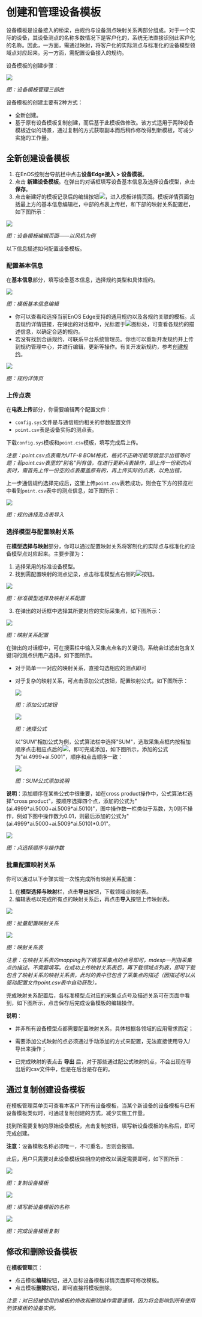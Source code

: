 # 创建和管理设备模板

设备模板是设备接入的桥梁，由规约与设备测点映射关系两部分组成。对于一个实际的设备，其设备测点的名称多数情况下是客户化的，系统无法直接识别此客户化的名称。因此，一方面，需通过映射，将客户化的实际测点与标准化的设备模型领域点对应起来。另一方面，需配置设备接入的规约。

设备模板的创建步骤：

![](media/image035.png)

*图：设备模板管理三部曲*

设备模板的创建主要有2种方式：
- 全新创建。
- 基于原有设备模板复制创建，而后基于此模板做修改。该方式适用于两种设备模板近似的场景，通过复制的方式获取副本而后稍作修改得到新模板，可减少实施的工作量。

## 全新创建设备模板

1. 在EnOS控制台导航栏中点击**设备Edge接入 > 设备模板**。
2. 点击 **新建设备模板**。在弹出的对话框填写设备基本信息及选择设备模型，点击 **保存**。
3. 点击新建好的模板记录后的编辑按钮![](media/image037.png)，进入模板详情页面。模板详情页面包括最上方的基本信息编辑栏，中部的点表上传栏，和下部的映射关系配置栏，如下图所示：

  ![](media/image039.png)

  *图：设备模板编辑页面——以风机为例*

以下信息描述如何配置设备模板。

### 配置基本信息

在**基本信息**部分，填写设备基本信息，选择规约类型和具体规约。

![](media/image040.png)

*图：模板基本信息编辑*

- 你可以查看和选择当前EnOS Edge支持的通用规约以及各规约关联的模板。点击规约详情链接，在弹出的对话框中，光标置于![](media/image041.png)图标处，可查看各规约的描述信息，以确定合适的规约。
- 若没有找到合适规约，可联系平台系统管理员。你也可以重新开发规约并上传到规约管理中心，并进行编辑，更新等操作。有关开发新规约，参考[创建规约](creating_protocol)。

![](media/image042.png)

*图：规约详情页*

### 上传点表

在**电表上传**部分，你需要编辑两个配置文件：
- `config.sys`文件是与通信规约相关的参数配置文件
- `point.csv`表是设备实际的测点表。

下载`config.sys`模板和`point.csv`模板，填写完成后上传。

*注意：point.csv点表需为UTF-8 BOM格式，格式不正确可能导致显示出错等问题；若point.csv表里的"别名"列有值，在进行更新点表操作，即上传一份新的点表时，需首先上传一份空的点表覆盖原有的，再上传实际的点表，以免出错。*

上一步通信规约选择完成后，这里上传`point.csv`表若成功，则会在下方的预览栏中看到`point.csv`表中的测点信息，如下图所示：

![](media/image043.png)

*图：规约选择及点表导入*


### 选择模型与配置映射关系

在**模型选择与映射**部分，你可以通过配置映射关系将客制化的实际点与标准化的设备模型点对应起来。主要步骤为：
1. 选择采用的标准设备模型。
2. 找到需配置映射的测点记录，点击标准模型点右侧的![](media/image045.png)按钮。

  ![](media/image044.png)

  *图：标准模型选择及映射关系配置*

3. 在弹出的对话框中选择其所要对应的实际采集点，如下图所示：

  ![](media/image046.png)

  *图：映射关系配置*

  在弹出的对话框中，可在搜索栏中输入采集点点名的关键词，系统会过滤出包含关键词的测点供用户选择，如下图所示。

  - 对于简单一一对应的映射关系，直接勾选相应的测点即可
  - 对于复杂的映射关系，可点击添加公式按钮，配置映射公式，如下图所示：

    ![](media/image047.png)

    *图：添加公式按钮*

    ![](media/image048.png)

    *图：选择公式*

    以"SUM"相加公式为例，公式算法栏中选择"SUM"，选取采集点框内按相加顺序点击相应点后的![](media/image049.png)，即可完成添加，如下图所示，添加的公式为"ai.4999+ai.5001"，顺序和点击顺序一致：

    ![](media/image050.png)

    *图：SUM公式添加说明*

  **说明**：添加顺序在某些公式中很重要，如在cross
  product操作中，公式算法栏选择"cross
  product"，按顺序选择四个点，添加的公式为"(ai.4999\*ai.5000+ai.5009\*ai.5010)"，图中操作数一栏类似于系数，为0则不操作，例如下图中操作数为0.01，则最后添加的公式为"(ai.4999\*ai.5000+ai.5009\*ai.5010)\*0.01"。

  ![](media/image051.png)

  *图：点选择顺序与操作数*

### 批量配置映射关系

你可以通过以下步骤实现一次性完成所有映射关系配置：

1. 在**模型选择与映射**栏，点击**导出**按钮，下载领域点映射表。
2. 编辑表格以完成所有点的映射关系后，再点击**导入**按钮上传映射表。

  ![](media/image052.png)

  *图：批量配置映射关系*

  ![](media/image053.png)

  *图：映射关系表*

  *注意：在映射关系表的mapping列下填写采集点的点号即可，mdesp一列指采集点的描述，不需要填写。在成功上传映射关系表后，再下载领域点列表，即可下载包含了映射关系的映射关系表，此时的表中已包含了采集点的描述（因描述可以从驱动配置文件point.csv表中自动获取）。*

  完成映射关系配置后，各标准模型点对应的采集点点号及描述关系可在页面中看到，如下图所示，点击保存后完成设备模板的编辑操作。

  **说明**：

  - 并非所有设备模型点都需要配置映射关系，具体根据各领域的应用需求而定；

  - 需要添加公式映射的点必须通过手动添加的方式来配置，无法直接使用导入/导出来操作；

  - 已完成映射的表点击 **导出** 后，对于那些通过配公式映射的点，不会出现在导出后的csv文件中，但是在后台是存在的。

## 通过复制创建设备模板

在模板管理菜单页可查看本客户下所有设备模板，当某个新设备的设备模板与已有设备模板类似时，可通过复制创建的方式，减少实施工作量。

找到所需要复制的原始设备模板，点击复制按钮，填写新设备模板的名称后，即可完成创建。

**注意**：设备模板名称必须唯一，不可重名，否则会报错。

此后，用户只需要对此设备模板做相应的修改以满足需要即可，如下图所示：

![](media/image055.png)

*图：复制设备模板*

![](media/image056.png)

*图：填写新设备模板的名称*

![](media/image057.png)

*图：完成设备模板复制*

## 修改和删除设备模板

在**模板管理**页：
- 点击模板**编辑**按钮，进入目标设备模板详情页面即可修改模板。
- 点击模板**删除**按钮，即可直接将模板删除。

*注意：对已经被使用的模板的修改和删除操作需要谨慎，因为将会影响到所有使用到该模板的设备实例。*
